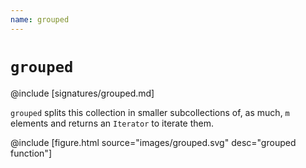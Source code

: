 ```yaml
---
name: grouped
---
```


# `grouped`

@include [signatures/grouped.md]

`grouped` splits this collection in smaller subcollections of, as much, `m` elements and returns an `Iterator` to iterate them.

@include [figure.html source="images/grouped.svg" desc="grouped function"]
